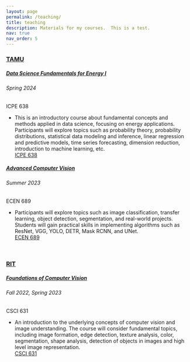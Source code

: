 ```yaml
---
layout: page
permalink: /teaching/
title: teaching
description: Materials for my courses.  This is a test.
nav: true
nav_order: 5
---
```


<h3 style="color: #4b9cd3;" id="tamu"><a href="https://www.tamu.edu/">TAMU</a></h3>
<!-- CS ICPE 638 (Computer Organization) -->
<div class="card mt-3">
  <div class="p-3">
    <div class="row">
      <div class="col-sm-10">
        <h5 id="icpe638" class="card-title"><a href="https://github.com/hniu-tamu/ds_energy">Data Science Fundamentals for Energy I</a></h5>
        <h6 class="card-subtitle font-italic">Spring 2024</h6>
      </div>
      <div class="col-sm-2 text-sm-right">
        <span class="badge">
          ICPE 638
        </span>
      </div>
    </div>
    <ul class="card-text font-weight-light list-group list-group-flush">
      <li class="list-group-item">
        <div class="row">
          <div class="col-sm-9">
            This is an introductory course about fundamental concepts and methods applied in data science, focusing on energy applications. Participants will explore topics such as probability theory, probability distributions, statistical data modeling and inference, linear regression and predictive models, time series forecasting, dimension reduction, introduction to machine learning, etc. 
          </div>
          <div class="col-sm-3">
            <a href="https://tamids.tamu.edu/wp-content/uploads/2024/01/ICPE638-Data-Science-Fundamentals-for-Energy-I.pdf">ICPE 638</a>
          </div>
        </div>
      </li>
    </ul>
  </div>
</div> 

<!-- COMP ECEN 689 (Computer Organization) -->
<div class="card mt-3">
  <div class="p-3">
    <div class="row">
      <div class="col-sm-10">
        <h5 id="ecen689" class="card-title"><a href="https://github.com/TAMIDSpiyalong/ECEN-689">Advanced Computer Vision</a></h5>
        <h6 class="card-subtitle font-italic">Summer 2023</h6>
      </div>
      <div class="col-sm-2 text-sm-right">
        <span class="badge">
          ECEN 689
        </span>
      </div>
    </div>
    <ul class="card-text font-weight-light list-group list-group-flush">
      <li class="list-group-item">
        <div class="row">
          <div class="col-sm-9">
            Participants will explore topics such as image classification, transfer learning, object detection, segmentation, and real-world projects. Students will gain practical skills in implementing algorithms such as ResNet, VGG, YOLO, DETR, Mask RCNN, and UNet.
          </div>
          <div class="col-sm-3">
            <a href="https://github.com/TAMIDSpiyalong/ECEN-689">ECEN 689</a>
          </div>
        </div>
      </li>
    </ul>
  </div>
</div> 

<br>

<h3 style="color: #4b9cd3;" id="rit"><a href="https://www.rit.edu/">RIT</a></h3>
<!-- COMP CSCI 631 (Computer Organization) -->
<div class="card mt-3">
  <div class="p-3">
    <div class="row">
      <div class="col-sm-10">
        <h5 id="csci631" class="card-title"><a href="https://www.youtube.com/watch?v=guGH1g936_A&list=PL0tZnDcsuQMZ3Mret5Qnaib0h0Z2iJ0hU&index=1">Foundations of Computer Vision</a></h5>
        <h6 class="card-subtitle font-italic">Fall 2022, Spring 2023</h6>
      </div>
      <div class="col-sm-2 text-sm-right">
        <span class="badge">
          CSCI 631
        </span>
      </div>
    </div>
    <ul class="card-text font-weight-light list-group list-group-flush">
      <li class="list-group-item">
        <div class="row">
          <div class="col-sm-9">
            An introduction to the underlying concepts of computer vision and image understanding. The course will consider fundamental topics, including image formation, edge detection, texture analysis, color, segmentation, shape analysis, detection of objects in images and high level image representation.
          </div>
          <div class="col-sm-3">
            <a href="https://www.youtube.com/watch?v=guGH1g936_A&list=PL0tZnDcsuQMZ3Mret5Qnaib0h0Z2iJ0hU&index=1">CSCI 631</a>
          </div>
        </div>
      </li>
    </ul>
  </div>
</div> 


